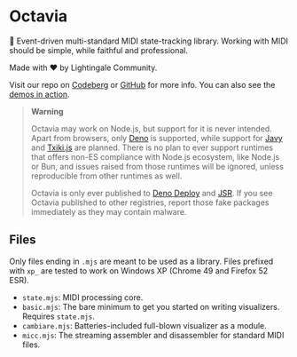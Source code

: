 # Octavia
🎻 Event-driven multi-standard MIDI state-tracking library. Working with MIDI should be simple, while faithful and professional.

Made with ❤️ by Lightingale Community.

Visit our repo on [Codeberg](https://codeberg.org/ltgc/octavia/) or [GitHub](https://github.com/ltgcgo/octavia/) for more info. You can also see the [demos in action](https://ltgcgo.github.io/octavia/test/).

> **Warning**
> 
> Octavia may work on Node.js, but support for it is never intended. Apart from browsers, only [Deno](https://deno.land/) is supported, while support for [Javy](https://github.com/bytecodealliance/javy) and [Txiki.js](https://github.com/saghul/txiki.js) are planned. There is no plan to ever support runtimes that offers non-ES compliance with Node.js ecosystem, like Node.js or Bun, and issues raised from those runtimes will be ignored, unless reproducible from other runtimes as well.
> 
> Octavia is only ever published to [Deno Deploy](https://deno.land/x/octavia_deno) and [JSR](https://jsr.io/@ltgc/octavia). If you see Octavia published to other registries, report those fake packages immediately as they may contain malware.

## Files
Only files ending in `.mjs` are meant to be used as a library. Files prefixed with `xp_` are tested to work on Windows XP (Chrome 49 and Firefox 52 ESR).

* `state.mjs`: MIDI processing core.
* `basic.mjs`: The bare minimum to get you started on writing visualizers. Requires `state.mjs`.
* `cambiare.mjs`: Batteries-included full-blown visualizer as a module.
* `micc.mjs`: The streaming assembler and disassembler for standard MIDI files.